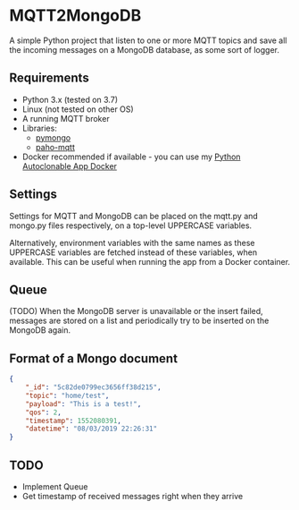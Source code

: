 # MQTT2MongoDB

A simple Python project that listen to one or more MQTT topics and save all the incoming messages on a MongoDB database, as some sort of logger.

## Requirements

- Python 3.x (tested on 3.7)
- Linux (not tested on other OS)
- A running MQTT broker
- Libraries:
    * [pymongo](http://api.mongodb.com/python/current/)
    * [paho-mqtt](https://pypi.org/project/paho-mqtt/)
- Docker recommended if available - you can use my [Python Autoclonable App Docker](https://hub.docker.com/r/davidlor/python-autoclonable-app/)

## Settings

Settings for MQTT and MongoDB can be placed on the mqtt.py and mongo.py files respectively, on a top-level UPPERCASE variables.

Alternatively, environment variables with the same names as these UPPERCASE variables are fetched instead of these variables, when available. This can be useful when running the app from a Docker container.

## Queue

(TODO) When the MongoDB server is unavailable or the insert failed, messages are stored on a list and periodically try to be inserted on the MongoDB again.

## Format of a Mongo document

```json
{
    "_id": "5c82de0799ec3656ff38d215",
    "topic": "home/test",
    "payload": "This is a test!",
    "qos": 2,
    "timestamp": 1552080391,
    "datetime": "08/03/2019 22:26:31"
}
```

## TODO

- Implement Queue
- Get timestamp of received messages right when they arrive
